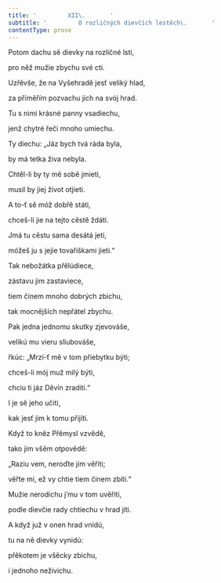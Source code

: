```yaml
---
title: '         XII\.       '
subtitle: '         O rozličných dievčích lestěch\.       '
contentType: prose
---
```


<section>

Potom dachu sě dievky na rozličné lsti,

pro něž mužie zbychu své cti.

Uzřěvše, že na Vyšehradě jesť veliký hlad,

za příměřím pozvachu jich na svój hrad.

Tu s nimi krásné panny vsadiechu,

jenž chytré řeči mnoho umiechu.

Ty diechu: „Jáz bych tvá ráda byla,

by má tetka živa nebyla.

Chtěl-li by ty mě sobě jmieti,

musil by jiej život otjieti.

A to-ť sě móž dobřě státi,

chceš-li jie na tejto cěstě ždáti.

Jmá tu cěstu sama desátá jeti,

móžeš ju s jejie tovařiškami jieti.“

Tak nebožátka přělúdiece,

zástavu jim zastaviece,

tiem činem mnoho dobrých zbichu,

tak mocnějších nepřátel zbychu.

Pak jedna jednomu skutky zjevováše,

velikú mu vieru sliubováše,

řkúc: „Mrzí-ť mě v tom přiebytku býti;

chceš-li mój muž milý býti,

chciu ti jáz Děvín zraditi.“

I je sě jeho učiti,

kak jesť jim k tomu přijíti.

Když to kněz Přěmysl vzvědě,

tako jim všěm otpovědě:

„Raziu vem, neroďte jim věřiti;

věřte mi, ež vy chtie tiem činem zbíti.“

Mužie nerodichu j’mu v tom uvěřiti,

podle dievčie rady chtiechu v hrad jíti.

A když juž v onen hrad vnidú,

tu na ně dievky vynidú:

přěkotem je všěcky zbichu,

i jednoho neživichu.

</section>
